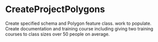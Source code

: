 # CreateProjectPolygons
Create specified schema and Polygon feature class.  work to populate. Create documentation and training course including giving two training courses to class sizes over 50 people on average.  
